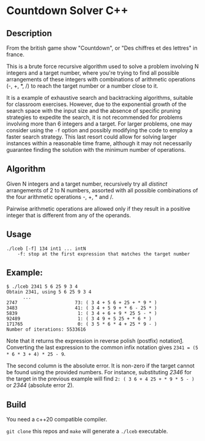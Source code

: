 # Countdown Solver C++

## Description

From the british game show "Countdown", or "Des chiffres et des lettres" in france.

This is a brute force recursive algorithm used to solve a problem involving N integers and a target number, where you're trying to find all possible arrangements of these integers with combinations of arithmetic operations (-, +, \*, /) to reach the target number or a number close to it.

It is a example of exhaustive search and backtracking algorithms, suitable for classroom exercises. However, due to the exponential growth of the search space with the input size and the absence of specific pruning strategies to expedite the search, it is not recommended for problems involving more than 6 integers and a target. For larger problems, one may consider using the `-f` option and possibly modifying the code to employ a faster search strategy. This last resort could allow for solving larger instances within a reasonable time frame, although it may not necessarily guarantee finding the solution with the minimum number of operations.


## Algorithm

Given N integers and a target number, recursively try all _distinct_ arrangements of 2 to N numbers, assorted with all possible combinations of the four arithmetic operations -, +, \* and /.

Pairwise arithmetic operations are allowed only if they result in a positive integer that is different from any of the operands.

## Usage

```
./lceb [-f] 134 int1 ... intN
    -f: stop at the first expression that matches the target number
```

## Example:

```
$ ./lceb 2341 5 6 25 9 3 4
Obtain 2341, using 5 6 25 9 3 4 
      ...
2747                     73: ( 3 4 + 5 6 + 25 + * 9 * )
3483                     41: ( 3 4 + 5 9 + * 6 - 25 * )
5839                      1: ( 3 4 + 6 + 9 * 25 5 - * )
92489                     1: ( 3 4 9 + 5 25 + * 6 * )
171765                    0: ( 3 5 * 6 * 4 + 25 * 9 - )
Number of iterations: 5533616
```

Note that it returns the expression in reverse polish (postfix) notation[1](https://en.wikipedia.org/wiki/Reverse_Polish_notation). Converting the last expression to the common infix notation gives `2341 = (5 * 6 * 3 + 4) * 25 - 9`.

The second column is the absolute error. It is non-zero if the target cannot be found using the provided numbers. For instance, substituting _2346_ for the target in the previous example will find `2: ( 3 6 + 4 25 + * 9 * 5 - )` or _2344_ (absolute error 2).

## Build

You need a c++20 compatible compiler.

`git clone` this repos and `make` will generate a `./lceb` executable.

